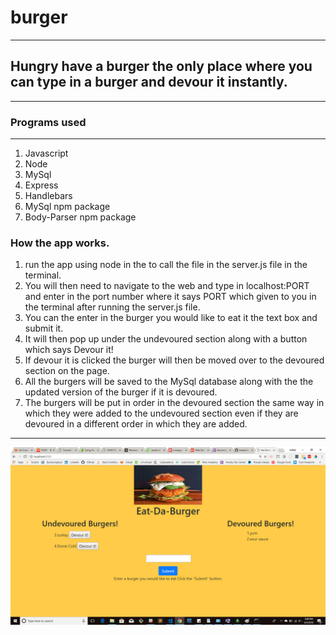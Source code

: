 # burger
--------

## Hungry have a burger the only place where you can type in a burger and devour it instantly.
---------

### Programs used
---------

1. Javascript
2. Node
3. MySql
4. Express
5. Handlebars
6. MySql npm package
7. Body-Parser npm package

### How the app works.

1. run the app using node in the to call the file in the server.js file in the terminal.
2. You will then need to navigate to the web and type in localhost:PORT and enter in the port number where it says PORT which given to you in the terminal after running the server.js file.
3. You can the enter in the burger you would like to eat it the text box and submit it.
4. It will then pop up under the undevoured section along with a button which says Devour it!
5. If devour it is clicked the burger will then be moved over to the devoured section on the page.
6. All the burgers will be saved to the MySql database along with the the updated version of the burger if it is devoured.
7. The burgers will be put in order in the devoured section the same way in which they were added to the undevoured section even if they are devoured in a different order in which they are added.

------------
![Burger](/images/burger.png)